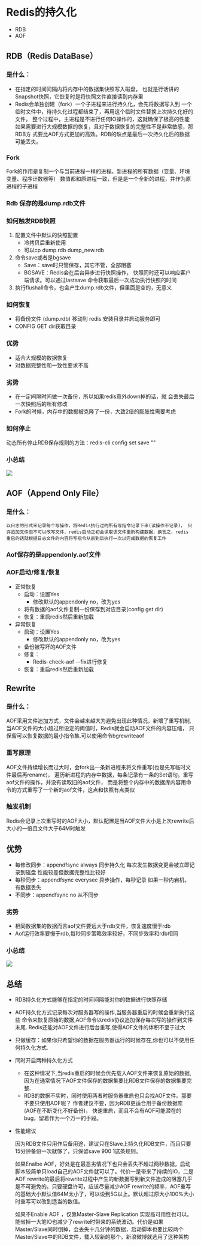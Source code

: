 # Redis的持久化
- RDB
- AOF

## RDB（Redis DataBase）
 
### 是什么：
- 在指定的时间间隔内将内存中的数据集快照写入磁盘， 也就是行话讲的Snapshot快照，它恢复时是将快照文件直接读到内存里
- Redis会单独创建（fork）一个子进程来进行持久化，会先将数据写入到 一个临时文件中，待持久化过程都结束了，再用这个临时文件替换上次持久化好的文件。 整个过程中，主进程是不进行任何IO操作的，这就确保了极高的性能 如果需要进行大规模数据的恢复，且对于数据恢复的完整性不是非常敏感，那RDB方 式要比AOF方式更加的高效。RDB的缺点是最后一次持久化后的数据可能丢失。
### Fork
Fork的作用是复制一个与当前进程一样的进程。新进程的所有数据（变量、环境变量、程序计数器等） 数值都和原进程一致，但是是一个全新的进程，并作为原进程的子进程
### Rdb 保存的是dump.rdb文件

### 如何触发RDB快照
1. 配置文件中默认的快照配置
    - 冷拷贝后重新使用
    - 可以cp dump.rdb dump_new.rdb
2. 命令save或者是bgsave
    - Save：save时只管保存，其它不管，全部阻塞
    - BGSAVE：Redis会在后台异步进行快照操作， 快照同时还可以响应客户端请求。可以通过lastsave 命令获取最后一次成功执行快照的时间
3. 执行flushall命令，也会产生dump.rdb文件，但里面是空的，无意义
### 如何恢复
- 将备份文件 (dump.rdb) 移动到 redis 安装目录并启动服务即可
- CONFIG GET dir获取目录
### 优势
- 适合大规模的数据恢复
- 对数据完整性和一致性要求不高
### 劣势
- 在一定间隔时间做一次备份，所以如果redis意外down掉的话，就 会丢失最后一次快照后的所有修改
- Fork的时候，内存中的数据被克隆了一份，大致2倍的膨胀性需要考虑
### 如何停止
动态所有停止RDB保存规则的方法：redis-cli config set save ""
### 小总结
![](../images/rdb.bmp)
## AOF（Append Only File）
 
### 是什么：
    以日志的形式来记录每个写操作，将Redis执行过的所有写指令记录下来(读操作不记录)， 只许追加文件但不可以改写文件，redis启动之初会读取该文件重新构建数据，换言之，redis 重启的话就根据日志文件的内容将写指令从前到后执行一次以完成数据的恢复工作
### Aof保存的是appendonly.aof文件

### AOF启动/修复/恢复
- 正常恢复
    * 启动：设置Yes
       -  修改默认的appendonly no，改为yes
    *  将有数据的aof文件复制一份保存到对应目录(config get dir)
    *  恢复：重启redis然后重新加载
- 异常恢复
    *  启动：设置Yes
        - 修改默认的appendonly no，改为yes
    *  备份被写坏的AOF文件
    *  修复：
        -  Redis-check-aof --fix进行修复
    *  恢复：重启redis然后重新加载
## Rewrite
### 是什么：

AOF采用文件追加方式，文件会越来越大为避免出现此种情况，新增了重写机制, 当AOF文件的大小超过所设定的阈值时，Redis就会启动AOF文件的内容压缩， 只保留可以恢复数据的最小指令集.可以使用命令bgrewriteaof
### 重写原理

AOF文件持续增长而过大时，会fork出一条新进程来将文件重写(也是先写临时文件最后再rename)， 遍历新进程的内存中数据，每条记录有一条的Set语句。重写aof文件的操作，并没有读取旧的aof文件， 而是将整个内存中的数据库内容用命令的方式重写了一个新的aof文件，这点和快照有点类似
### 触发机制

Redis会记录上次重写时的AOF大小，默认配置是当AOF文件大小是上次rewrite后大小的一倍且文件大于64M时触发
## 优势
- 每修改同步：appendfsync always   同步持久化 每次发生数据变更会被立即记录到磁盘  性能较差但数据完整性比较好
 - 每秒同步：appendfsync everysec    异步操作，每秒记录   如果一秒内宕机，有数据丢失
- 不同步：appendfsync no   从不同步
###  劣势
- 相同数据集的数据而言aof文件要远大于rdb文件，恢复速度慢于rdb
- Aof运行效率要慢于rdb,每秒同步策略效率较好，不同步效率和rdb相同
###  小总结

![](../images/aof.bmp)

## 总结

- RDB持久化方式能够在指定的时间间隔能对你的数据进行快照存储
- AOF持久化方式记录每次对服务器写的操作,当服务器重启的时候会重新执行这些 命令来恢复原始的数据,AOF命令以redis协议追加保存每次写的操作到文件末尾. Redis还能对AOF文件进行后台重写,使得AOF文件的体积不至于过大
- 只做缓存：如果你只希望你的数据在服务器运行的时候存在,你也可以不使用任何持久化方式.
- 同时开启两种持久化方式
    * 在这种情况下,当redis重启的时候会优先载入AOF文件来恢复原始的数据, 因为在通常情况下AOF文件保存的数据集要比RDB文件保存的数据集要完整.
    * RDB的数据不实时，同时使用两者时服务器重启也只会找AOF文件。那要不要只使用AOF呢？ 作者建议不要，因为RDB更适合用于备份数据库(AOF在不断变化不好备份)， 快速重启，而且不会有AOF可能潜在的bug，留着作为一个万一的手段。
- 性能建议
 
    因为RDB文件只用作后备用途，建议只在Slave上持久化RDB文件，而且只要15分钟备份一次就够了，只保留save 900 1这条规则。
    
    如果Enalbe AOF，好处是在最恶劣情况下也只会丢失不超过两秒数据，启动脚本较简单只load自己的AOF文件就可以了。代价一是带来了持续的IO，二是AOF rewrite的最后将rewrite过程中产生的新数据写到新文件造成的阻塞几乎是不可避免的。只要硬盘许可，应该尽量减少AOF rewrite的频率，AOF重写的基础大小默认值64M太小了，可以设到5G以上。默认超过原大小100%大小时重写可以改到适当的数值。
    
    如果不Enable AOF ，仅靠Master-Slave Replication 实现高可用性也可以。能省掉一大笔IO也减少了rewrite时带来的系统波动。代价是如果Master/Slave同时倒掉，会丢失十几分钟的数据，启动脚本也要比较两个Master/Slave中的RDB文件，载入较新的那个。新浪微博就选用了这种架构
